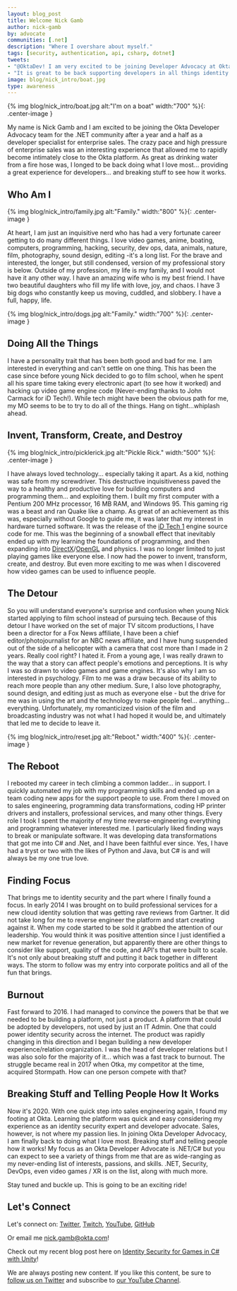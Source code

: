 ```yaml
---
layout: blog_post
title: Welcome Nick Gamb
author: nick-gamb
by: advocate
communities: [.net]
description: "Where I overshare about myself."
tags: [security, authentication, api, csharp, dotnet]
tweets: 
- "@OktaDev! I am very excited to be joining Developer Advocacy at Okta!"
- "It is great to be back supporting developers in all things identity security!"
image: blog/nick_intro/boat.jpg
type: awareness
---
```


{% img blog/nick_intro/boat.jpg alt:"I'm on a boat" width:"700" %}{: .center-image }

My name is Nick Gamb and I am excited to be joining the Okta Developer Advocacy team for the .NET community after a year and a half as a developer specialist for enterprise sales. The crazy pace and high pressure of enterprise sales was an interesting experience that allowed me to rapidly become intimately close to the Okta platform. As great as drinking water from a fire hose was, I longed to be back doing what I love most... providing a great experience for developers... and breaking stuff to see how it works.

## Who Am I

{% img blog/nick_intro/family.jpg alt:"Family." width:"800" %}{: .center-image }

At heart, I am just an inquisitive nerd who has had a very fortunate career getting to do many different things. I love video games, anime, boating, computers, programming, hacking, security, dev ops, data, animals, nature, film, photography, sound design, editing -it's a long list. For the brave and interested, the longer, but still condensed, version of my professional story is below. Outside of my profession, my life is my family, and I would not have it any other way. I have an amazing wife who is my best friend. I have two beautiful daughters who fill my life with love, joy, and chaos. I have 3 big dogs who constantly keep us moving, cuddled, and slobbery. I have a full, happy, life.

{% img blog/nick_intro/dogs.jpg alt:"Family." width:"700" %}{: .center-image }

## Doing All the Things

I have a personality trait that has been both good and bad for me. I am interested in everything and can't settle on one thing. This has been the case since before young Nick decided to go to film school, when he spent all his spare time taking every electronic apart (to see how it worked) and hacking up video game engine code (Never-ending thanks to John Carmack for iD Tech!). While tech might have been the obvious path for me, my MO seems to be to try to do all of the things. Hang on tight...whiplash ahead.

## Invent, Transform, Create, and Destroy

{% img blog/nick_intro/picklerick.jpg alt:"Pickle Rick." width:"500" %}{: .center-image }

I have always loved technology... especially taking it apart. As a kid, nothing was safe from my screwdriver. This destructive inquisitiveness paved the way to a healthy and productive love for building computers and programming them... and exploiting them. I built my first computer with a Pentium 200 MHz processor, 16 MB RAM, and Windows 95. This gaming rig was a beast and ran Quake like a champ. As great of an achievement as this was, especially without Google to guide me, it was later that my interest in hardware turned software. It was the release of the [iD Tech 1](https://en.wikipedia.org/wiki/Id_Tech) engine source code for me. This was the beginning of a snowball effect that inevitably ended up with my learning the foundations of programming, and then expanding into [DirectX](https://en.wikipedia.org/wiki/DirectX)/[OpenGL](https://en.wikipedia.org/wiki/OpenGL) and physics. I was no longer limited to just playing games like everyone else. I now had the power to invent, transform, create, and destroy. But even more exciting to me was when I discovered how video games can be used to influence people.

## The Detour

So you will understand everyone's surprise and confusion when young Nick started applying to film school instead of pursuing tech. Because of this detour I have worked on the set of major TV sitcom productions, I have been a director for a Fox News affiliate, I have been a chief editor/photojournalist for an NBC news affiliate, and I have hung suspended out of the side of a helicopter with a camera that cost more than I made in 2 years. Really cool right? I hated it. From a young age, I was really drawn to the way that a story can affect people's emotions and perceptions. It is why I was so drawn to video games and game engines. It's also why I am so interested in psychology. Film to me was a draw because of its ability to reach more people than any other medium. Sure, I also love photography, sound design, and editing just as much as everyone else - but the drive for me was in using the art and the technology to make people feel... anything... everything. Unfortunately, my romanticized vision of the film and broadcasting industry was not what I had hoped it would be, and ultimately that led me to decide to leave it.

{% img blog/nick_intro/reset.jpg alt:"Reboot." width:"400" %}{: .center-image }

## The Reboot

I rebooted my career in tech climbing a common ladder... in support. I quickly automated my job with my programming skills and ended up on a team coding new apps for the support people to use. From there I moved on to sales engineering, programming data transformations, coding HP printer drivers and installers, professional services, and many other things. Every role I took I spent the majority of my time reverse-engineering everything and programming whatever interested me. I particularly liked finding ways to break or manipulate software. It was developing data transformations that got me into C# and .Net, and I have been faithful ever since. Yes, I have had a tryst or two with the likes of Python and Java, but C# is and will always be my one true love.

## Finding Focus

That brings me to identity security and the part where I finally found a focus. In early 2014 I was brought on to build professional services for a new cloud identity solution that was getting rave reviews from Gartner. It did not take long for me to reverse engineer the platform and start creating against it. When my code started to be sold it grabbed the attention of our leadership. You would think it was positive attention since I just identified a new market for revenue generation, but apparently there are other things to consider like support, quality of the code, and API's that were built to scale. It's not only about breaking stuff and putting it back together in different ways. The storm to follow was my entry into corporate politics and all of the fun that brings.

## Burnout

Fast forward to 2016. I had managed to convince the powers that be that we needed to be building a platform, not just a product. A platform that could be adopted by developers, not used by just an IT Admin. One that could power identity security across the internet. The product was rapidly changing in this direction and I began building a new developer experience/relation organization. I was the head of developer relations but I was also solo for the majority of it... which was a fast track to burnout. The struggle became real in 2017 when Otka, my competitor at the time, acquired Stormpath. How can one person compete with that?

## Breaking Stuff and Telling People How It Works

Now it's 2020. With one quick step into sales engineering again, I found my footing at Okta. Learning the platform was quick and easy considering my experience as an identity security expert and developer advocate. Sales, however, is not where my passion lies. In joining Okta Developer Advocacy, I am finally back to doing what I love most. Breaking stuff and telling people how it works! My focus as an Okta Developer Advocate is .NET/C# but you can expect to see a variety of things from me that are as wide-ranging as my never-ending list of interests, passions, and skills. .NET, Security, DevOps, even video games / XR is on the list, along with much more.

Stay tuned and buckle up. This is going to be an exciting ride!

## Let's Connect

Let's connect on:
[Twitter](https://twitter.com/nickcgamb),
[Twitch](https://www.twitch.tv/nickcgamb),
[YouTube](https://www.youtube.com/user/NickGamb),
[GitHub](https://github.com/nickgamb.)

Or email me <nick.gamb@okta.com>!

Check out my recent blog post here on [Identity Security for Games in C# with Unity](/blog/2020/08/21/unity-csharp-games-security)!

We are always posting new content. If you like this content, be sure to [follow us on Twitter](https://twitter.com/oktadev) and subscribe to [our YouTube Channel](https://youtube.com/c/oktadev).
